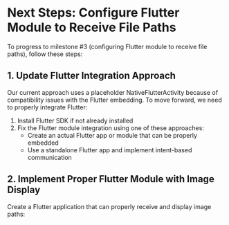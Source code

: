 # Next Steps: Configure Flutter Module to Receive File Paths

To progress to milestone #3 (configuring Flutter module to receive file paths), follow these steps:

## 1. Update Flutter Integration Approach

Our current approach uses a placeholder NativeFlutterActivity because of compatibility issues with
the Flutter embedding. To move forward, we need to properly integrate Flutter:

1. Install Flutter SDK if not already installed
2. Fix the Flutter module integration using one of these approaches:
    - Create an actual Flutter app or module that can be properly embedded
    - Use a standalone Flutter app and implement intent-based communication

## 2. Implement Proper Flutter Module with Image Display

Create a Flutter application that can properly receive and display image paths:

